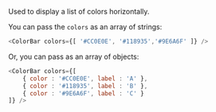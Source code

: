 Used to display a list of colors horizontally.

You can pass the `colors` as an array of strings:

```js
<ColorBar colors={[ '#CC0E0E', '#118935','#9E6A6F' ]} />
```

Or, you can pass as an array of objects:

```js
<ColorBar colors={[
    { color : '#CC0E0E', label : 'A' },
    { color : '#118935', label : 'B' },
    { color : '#9E6A6F', label : 'C' }
]} />
```
